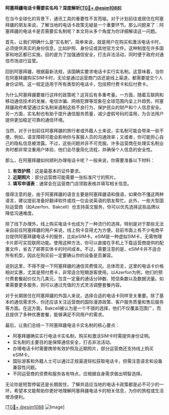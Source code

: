 **阿塞拜疆电话卡需要实名吗？深度解析[[TG💪+ @esim1088](https://t.me/s/esim1088)]**

在当今全球化的背景下，通讯工具的重要性不言而喻。对于计划前往或居住在阿塞拜疆的朋友来说，了解当地的电话卡政策无疑是一个重要环节。那么问题来了：阿塞拜疆的电话卡是否需要实名制呢？本文将从多个角度为你详细解读这一问题。

首先，让我们明确什么是“实名制”。简单来说，就是用户在购买和激活电话卡时，必须提供真实的身份信息，比如护照、身份证或其他官方文件。这种制度在许多国家和地区都已实施，目的是为了加强通信安全，打击非法活动，同时便于政府对通信市场进行监管。

回到阿塞拜疆，根据最新法规，该国确实要求电话卡实行实名制。这意味着，当你在阿塞拜疆购买SIM卡时，无论是通过运营商门店还是线上渠道，都需要提交个人身份证明。这一规定适用于所有类型的电话卡，包括预付费卡和后付费卡。

为什么阿塞拜疆要推行这样的政策呢？这背后有多重考量。一方面，随着互联网和移动通信技术的发展，电信诈骗、网络犯罪等现象在全球范围内呈上升趋势。阿塞拜疆政府希望通过实名制来遏制这些不良行为，保护民众的财产和个人信息安全。另一方面，实名制也有助于提升通信服务质量，减少虚假号码的滥用，为合法用户提供更加稳定可靠的通信环境。

当然，对于计划前往阿塞拜疆的旅行者或外籍人士来说，实名制可能会带来一些不便。例如，语言障碍可能会影响你与客服人员的沟通效率；又或者，你可能担心自己的隐私信息被泄露。不过，这些问题并非不可克服。许多运营商在处理实名制业务时都非常注重用户体验，他们会尽量简化流程，并确保个人信息的安全性。

那么，在阿塞拜疆如何顺利办理电话卡呢？一般来说，你需要准备以下材料：

1. **有效护照**：这是最基本的证件要求。
2. **近期照片**：部分运营商可能需要一张标准尺寸的照片。
3. **填写申请表**：通常会在运营商门店领取表格并填写相关信息。

值得注意的是，由于阿塞拜疆的语言主要是阿塞拜疆语和俄语，如果你不懂这两种语言，建议提前准备好翻译软件或找一位会说英语的朋友帮忙。此外，一些大型国际运营商（如Azerfon、Bakcell）也支持英文服务，你可以优先选择这些品牌以降低沟通难度。

除了线下办理外，线上购买电话卡也成为了一种流行的选择。特别是对于那些无法亲自前往阿塞拜疆的用户来说，线上购卡显得尤为方便。目前市面上有不少电商平台提供阿塞拜疆电话卡的服务，比如eSIM卡。eSIM是一种虚拟SIM卡，无需物理卡片即可实现联网功能。使用这种方法，你可以直接在手机上下载运营商提供的配置文件，省去了邮寄实体卡的时间成本。不过，需要注意的是，eSIM卡并不适合所有机型，因此在购买前一定要确认你的设备是否兼容。

说到这里，不得不提一下阿塞拜疆的通信资费情况。总体而言，这里的电话卡价格相对实惠，尤其是预付费卡，非常适合短期游客使用。以Azerfon为例，他们的预付费套餐起价仅为几美元，包含一定量的通话分钟数、短信条数以及数据流量。如果需要更多服务，则可以通过充值的方式灵活调整套餐内容。

对于长期居住在阿塞拜疆的外国人来说，选择合适的电话卡同样至关重要。除了基本的通信需求外，你还应该关注运营商的国际漫游政策、客户服务质量和售后服务等方面。在这方面，Bakcell被认为是一个不错的选择，他们不仅覆盖范围广，而且提供了多种优惠套餐，能够满足不同用户的需求。

最后，让我们总结一下阿塞拜疆电话卡实名制的核心要点：

- 阿塞拜疆确实实行电话卡实名制，购买和激活SIM卡时需提供身份证明。
- 实名制的主要目的是保障通信安全，打击非法活动。
- 办理电话卡时需要携带有效护照及近期照片，部分运营商还支持线上购买eSIM卡。
- 国际游客和外籍人士可以通过正规渠道轻松获取电话卡，但需注意语言和设备兼容性问题。
- 不同运营商的资费和服务各有特点，应根据自身需求做出明智选择。

无论你是短暂停留还是长期居住，了解并适应当地的电话卡政策都是必不可少的一环。希望本文能帮助你更好地理解阿塞拜疆电话卡的相关信息，为你的旅程或生活增添便利。

[[TG💪+ @esim1088](https://t.me/s/esim1088) ![Image](https://i.postimg.cc/4NQfJmqS/Snipaste-2025-05-13-00-14-12.png)]